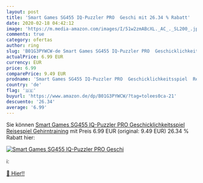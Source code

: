 ```yaml
---
layout: post
title: 'Smart Games SG455 IQ-Puzzler PRO  Geschi mit 26.34 % Rabatt'
date: 2020-02-18 04:42:12
image: 'https://m.media-amazon.com/images/I/51w2zmABcXL._AC_._SL200_.jpg'
comments: true
category: ofertas
author: ring
slug: 'B01G3PYWCW-de Smart Games SG455 IQ-Puzzler PRO  Geschicklichkeitsspiel  Reisespiel  Gehirntraining'
actualPrice: 6.99 EUR
currency: EUR
price: 6.99
comparePrice: 9.49 EUR
prodname: 'Smart Games SG455 IQ-Puzzler PRO  Geschicklichkeitsspiel  Reisespiel  Gehirntraining'
country: 'de'
flag: '🇩🇪'
buyurl: 'https://www.amazon.de/dp/B01G3PYWCW/?tag=tolees0ca-21'
descuento: '26.34'
average: '6.99'
---
```


Sie können [Smart Games SG455 IQ-Puzzler PRO  Geschicklichkeitsspiel  Reisespiel  Gehirntraining](https://www.amazon.de/dp/B01G3PYWCW/?tag=tolees0ca-21) mit Preis 6.99 EUR (original: 9.49 EUR) 26.34 % Rabatt hier:

[![Smart Games SG455 IQ-Puzzler PRO  Geschi](https://m.media-amazon.com/images/I/51w2zmABcXL._AC_._SL200_.jpg)](https://www.amazon.de/dp/B01G3PYWCW/?tag=tolees0ca-21)

ℹ️:


[🛒 Hier!!](https://www.amazon.de/dp/B01G3PYWCW/?tag=tolees0ca-21)
